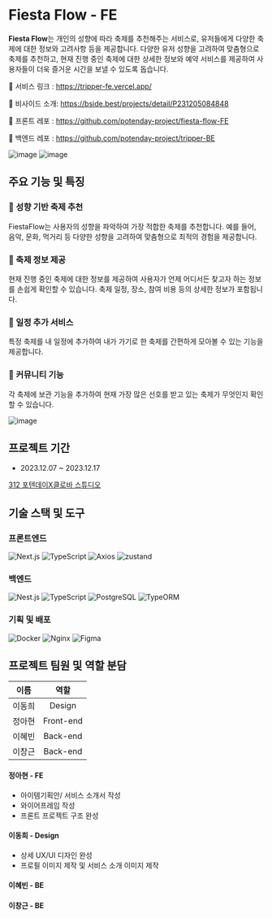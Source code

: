 # **Fiesta Flow - FE**

**Fiesta Flow**는 개인의 성향에 따라 축제를 추천해주는 서비스로, 유저들에게 다양한 축제에 대한 정보와 고려사항 등을 제공합니다. 다양한 유저 성향을 고려하여 맞춤형으로 축제를 추천하고, 현재 진행 중인 축제에 대한 상세한 정보와 예약 서비스를 제공하여 사용자들이 더욱 즐거운 시간을 보낼 수 있도록 돕습니다.

🔗 서비스 링크 : https://tripper-fe.vercel.app/

🔗 비사이드 소개: https://bside.best/projects/detail/P231205084848

🔗 프론트 레포 : https://github.com/potenday-project/fiesta-flow-FE

🔗 백엔드 레포 : https://github.com/potenday-project/tripper-BE

![image](https://github.com/potenday-project/tripper_FE/assets/75254185/68d5c435-2851-4cd7-8e97-76820528f75f)
![image](https://github.com/potenday-project/tripper_FE/assets/75254185/4377efa0-d7a8-4b9a-a124-fa34f26da111)


## **주요 기능 및 특징**

### 🩷 성향 기반 축제 추천
FiestaFlow는 사용자의 성향을 파악하여 가장 적합한 축제를 추천합니다. 예를 들어, 음악, 문화, 먹거리 등 다양한 성향을 고려하여 맞춤형으로 최적의 경험을 제공합니다.

### 💛 축제 정보 제공
현재 진행 중인 축제에 대한 정보를 제공하여 사용자가 언제 어디서든 찾고자 하는 정보를 손쉽게 확인할 수 있습니다. 축제 일정, 장소, 참여 비용 등의 상세한 정보가 포함됩니다.

### 💚 일정 추가 서비스
특정 축제를 내 일정에 추가하여 내가 가기로 한 축제를 간편하게 모아볼 수 있는 기능을 제공합니다.

### 💜 커뮤니티 기능
각 축제에 보관 기능을 추가하여 현재 가장 많은 선호를 받고 있는 축제가 무엇인지 확인할 수 있습니다.

![image](https://github.com/a-honey/fiesta-flow-advanced/assets/75254185/b36a9018-0b51-4cbb-9bff-3d03b3025063)


## **프로젝트 기간**
- 2023.12.07 ~ 2023.12.17

[312 포텐데이X클로바 스튜디오](https://bside.best/potenday)

## **기술 스택 및 도구**
### 프론트엔드
![Next.js](https://img.shields.io/badge/-Next.js-000000?style=for-the-badge&logo=next.js&logoColor=ffffff)
![TypeScript](https://img.shields.io/badge/-TypeScript-3178C6?style=for-the-badge&logo=typescript&logoColor=ffffff)
![Axios](https://img.shields.io/badge/Axios-007ACC?style=for-the-badge&logo=axios&logoColor=ffffff)
![zustand](https://img.shields.io/badge/zustand-FFA500?style=for-the-badge)
### 백엔드
![Nest.js](https://img.shields.io/badge/Nest.js-E0234E?style=for-the-badge&logo=nestjs&logoColor=ffffff)
![TypeScript](https://img.shields.io/badge/TypeScript-3178C6?style=for-the-badge&logo=typescript&logoColor=ffffff)
![PostgreSQL](https://img.shields.io/badge/PostgreSQL-4169E1?style=for-the-badge&logo=PostgreSQL&logoColor=white)
![TypeORM](https://img.shields.io/badge/TypeORM-2D3748?style=for-the-badge&logo=typeORM&logoColor=white)
### 기획 및 배포
![Docker](https://img.shields.io/badge/Docker-2496ED?style=for-the-badge&logo=docker&logoColor=ffffff)
![Nginx](https://img.shields.io/badge/Nginx-009639?style=for-the-badge&logo=nginx&logoColor=ffffff)
![Figma](https://img.shields.io/badge/Figma-F24E1E?style=for-the-badge&logo=figma&logoColor=ffffff)

## **프로젝트 팀원 및 역할 분담**

|  이름  |     역할     |
| :----: | :----------: |
| 이동희 |  Design  |
| 정아현 | Front-end |
| 이혜빈 |  Back-end  |
| 이창근 |  Back-end  |

#### 정아현 - FE
- 아이템기획안/ 서비스 소개서 작성
- 와이어프레임 작성
- 프론트 프로젝트 구조 완성
  
#### 이동희 - Design
- 상세 UX/UI 디자인 완성
- 프로필 이미지 제작 및 서비스 소개 이미지 제작

#### 이혜빈 - BE

#### 이창근 - BE


